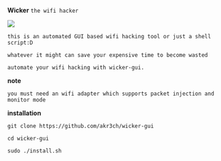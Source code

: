 **Wicker** `the wifi hacker`

<img src=https://akr3ch.github.io/wicker/wicker.png>

`this is an automated GUI based wifi hacking tool or just a shell script:D`

`whatever it might can save your expensive time to become wasted`

`automate your wifi hacking with wicker-gui.`

**note**

`you must need an wifi adapter which supports packet injection and monitor mode`


**installation**

```
git clone https://github.com/akr3ch/wicker-gui
```
```
cd wicker-gui
```
```
sudo ./install.sh
```
